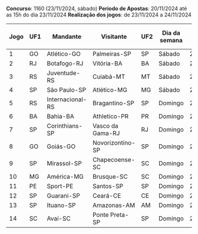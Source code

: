 **Concurso**: 1160 (23/11/2024, sábado)
**Período de Apostas**: 20/11/2024 até as 15h do dia 23/11/2024
**Realização dos jogos**: de 23/11/2024 a 24/11/2024

| Jogo | UF1 | Mandante          | Visitante         | UF2 | Dia da semana | Data       | Previsão de resultado |
|------|-----|-------------------|-------------------|-----|---------------|------------|-----------------------|
| 1    | GO  | Atlético-GO       | Palmeiras-SP      | SP  | Sábado        | 23/11/2024 | m                     |
| 2    | RJ  | Botafogo-RJ       | Vitória-BA        | BA  | Sábado        | 23/11/2024 | e                     |
| 3    | RS  | Juventude-RS      | Cuiabá-MT         | MT  | Sábado        | 23/11/2024 | v                     |
| 4    | SP  | São Paulo-SP      | Atlético-MG      | MG  | Sábado        | 23/11/2024 | m                     |
| 5    | RS  | Internacional-RS | Bragantino-SP    | SP  | Domingo        | 24/11/2024 | m                     |
| 6    | BA  | Bahia-BA          | Athletico-PR      | PR  | Domingo        | 24/11/2024 | v                     |
| 7    | SP  | Corinthians-SP    | Vasco da Gama-RJ  | RJ  | Domingo        | 24/11/2024 | e                     |
| 8    | GO  | Goiás-GO           | Novorizontino-SP  | SP  | Domingo        | 24/11/2024 | m                     |
| 9    | SP  | Mirassol-SP        | Chapecoense-SC   | SC  | Domingo        | 24/11/2024 | v                     |
| 10   | MG  | América-MG        | Brusque-SC        | SC  | Domingo        | 24/11/2024 | m                     |
| 11   | PE  | Sport-PE           | Santos-SP         | SP  | Domingo        | 24/11/2024 | e                     |
| 12   | SP  | Guarani-SP         | Ceará-CE          | CE  | Domingo        | 24/11/2024 | v                     |
| 13   | SP  | Ituano-SP          | Amazonas-AM        | AM  | Domingo        | 24/11/2024 | m                     |
| 14   | SC  | Avaí-SC            | Ponte Preta-SP    | SP  | Domingo        | 24/11/2024 | e                     |
